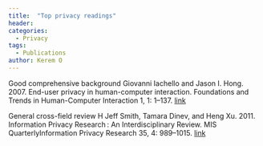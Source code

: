 ```yaml
---
title:  "Top privacy readings"
header:
categories:
  - Privacy
tags:
  - Publications
author: Kerem O
---
```


Good comprehensive background
Giovanni Iachello and Jason I. Hong. 2007. End-user privacy in human-computer interaction. Foundations and Trends in Human-Computer Interaction 1, 1: 1–137.
[link](http://doi.org/10.1561/1100000004)

General cross-field review
H Jeff Smith, Tamara Dinev, and Heng Xu. 2011. Information Privacy Research : An Interdisciplinary Review. MIS QuarterlyInformation Privacy Research 35, 4: 989–1015.
[link](http://doi.org/10.1016/S0963-8687(02)00018-5)
